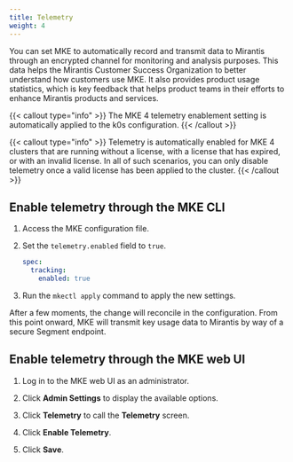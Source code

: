 ```yaml
---
title: Telemetry
weight: 4
---
```


You can set MKE to automatically record and transmit data to Mirantis through
an encrypted channel for monitoring and analysis purposes. This data helps the
Mirantis Customer Success Organization to better understand how customers
use MKE. It also provides product usage statistics, which is key feedback that
helps product teams in their efforts to enhance Mirantis products and
services.

{{< callout type="info" >}}
   The MKE 4 telemetry enablement setting is automatically applied to the k0s
   configuration. 
{{< /callout >}}

{{< callout type="info" >}}
   Telemetry is automatically enabled for MKE 4 clusters that are running
   without a license, with a license that has expired, or with an invalid
   license. In all of such scenarios, you can only disable
   telemetry once a valid license has been applied to the cluster.
{{< /callout >}}

## Enable telemetry through the MKE CLI

1. Access the MKE configuration file.
2. Set the `telemetry.enabled` field to `true`.

   ```yaml
   spec:
     tracking:
       enabled: true
   ```

3. Run the  `mkectl apply` command to apply the new settings.

After a few moments, the change will reconcile in the configuration. From this point onward,
MKE will transmit key usage data to Mirantis by way of a secure Segment endpoint.

## Enable telemetry through the MKE web UI

1. Log in to the MKE web UI as an administrator.

2. Click **Admin Settings** to display the available options.

3. Click **Telemetry** to call the **Telemetry** screen.

4. Click **Enable Telemetry**.

5. Click **Save**.
